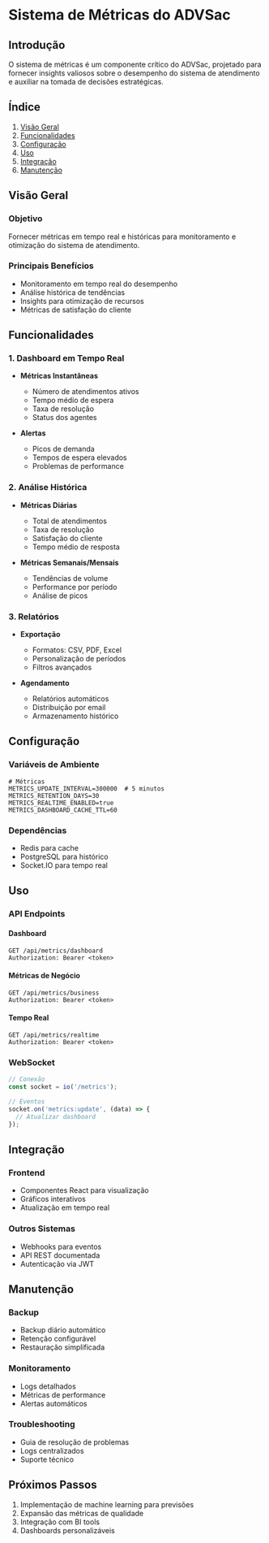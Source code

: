 # Sistema de Métricas do ADVSac

## Introdução
O sistema de métricas é um componente crítico do ADVSac, projetado para fornecer insights valiosos sobre o desempenho do sistema de atendimento e auxiliar na tomada de decisões estratégicas.

## Índice
1. [Visão Geral](#visão-geral)
2. [Funcionalidades](#funcionalidades)
3. [Configuração](#configuração)
4. [Uso](#uso)
5. [Integração](#integração)
6. [Manutenção](#manutenção)

## Visão Geral

### Objetivo
Fornecer métricas em tempo real e históricas para monitoramento e otimização do sistema de atendimento.

### Principais Benefícios
- Monitoramento em tempo real do desempenho
- Análise histórica de tendências
- Insights para otimização de recursos
- Métricas de satisfação do cliente

## Funcionalidades

### 1. Dashboard em Tempo Real
- **Métricas Instantâneas**
  - Número de atendimentos ativos
  - Tempo médio de espera
  - Taxa de resolução
  - Status dos agentes

- **Alertas**
  - Picos de demanda
  - Tempos de espera elevados
  - Problemas de performance

### 2. Análise Histórica
- **Métricas Diárias**
  - Total de atendimentos
  - Taxa de resolução
  - Satisfação do cliente
  - Tempo médio de resposta

- **Métricas Semanais/Mensais**
  - Tendências de volume
  - Performance por período
  - Análise de picos

### 3. Relatórios
- **Exportação**
  - Formatos: CSV, PDF, Excel
  - Personalização de períodos
  - Filtros avançados

- **Agendamento**
  - Relatórios automáticos
  - Distribuição por email
  - Armazenamento histórico

## Configuração

### Variáveis de Ambiente
```env
# Métricas
METRICS_UPDATE_INTERVAL=300000  # 5 minutos
METRICS_RETENTION_DAYS=30
METRICS_REALTIME_ENABLED=true
METRICS_DASHBOARD_CACHE_TTL=60
```

### Dependências
- Redis para cache
- PostgreSQL para histórico
- Socket.IO para tempo real

## Uso

### API Endpoints

#### Dashboard
```http
GET /api/metrics/dashboard
Authorization: Bearer <token>
```

#### Métricas de Negócio
```http
GET /api/metrics/business
Authorization: Bearer <token>
```

#### Tempo Real
```http
GET /api/metrics/realtime
Authorization: Bearer <token>
```

### WebSocket
```javascript
// Conexão
const socket = io('/metrics');

// Eventos
socket.on('metrics:update', (data) => {
  // Atualizar dashboard
});
```

## Integração

### Frontend
- Componentes React para visualização
- Gráficos interativos
- Atualização em tempo real

### Outros Sistemas
- Webhooks para eventos
- API REST documentada
- Autenticação via JWT

## Manutenção

### Backup
- Backup diário automático
- Retenção configurável
- Restauração simplificada

### Monitoramento
- Logs detalhados
- Métricas de performance
- Alertas automáticos

### Troubleshooting
- Guia de resolução de problemas
- Logs centralizados
- Suporte técnico

## Próximos Passos
1. Implementação de machine learning para previsões
2. Expansão das métricas de qualidade
3. Integração com BI tools
4. Dashboards personalizáveis
